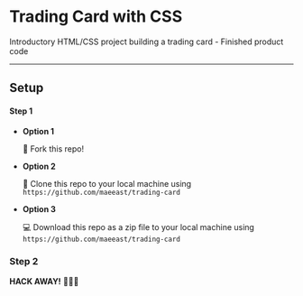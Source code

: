 # Trading Card with CSS

Introductory HTML/CSS project building a trading card - Finished product code

---

## Setup

#### Step 1

* **Option 1**

    🍴 Fork this repo!

* **Option 2**

    👯 Clone this repo to your local machine using `https://github.com/maeeast/trading-card`

* **Option 3**

    💻 Download this repo as a zip file to your local machine using `https://github.com/maeeast/trading-card`

### Step 2

**HACK AWAY!** 🔨🔨🔨

